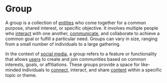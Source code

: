 # Group

A group is a collection of [entities](/docs/glossary/entity) who come together for a common purpose, shared interest, or specific objective. It involves multiple people who [interact](/docs/glossary/interaction) with one another, [communicate](/docs/glossary/communication), and collaborate to achieve a common goal or fulfill a particular need. Groups can vary in size, ranging from a small number of individuals to a large gathering.

In the context of [social media](/docs/glossary/social-media), a group refers to a feature or functionality that allows [users](/docs/glossary/user) to create and join communities based on common interests, goals, or affiliations. These groups provide a space for like-minded individuals to [connect](/docs/glossary/connection), interact, and share [content](/docs/glossary/content) within a specific topic or theme.